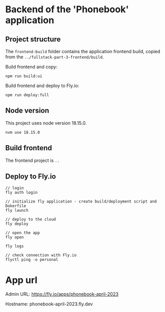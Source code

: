 # Backend of the 'Phonebook' application

## Project structure

The `frontend-build` folder contains the application frontend build,
copied from the `../fullstack-part-3-frontend/build`.

Build frontend and copy:

```
npm run build:ui
```

Build frontend and deploy to Fly.io:

```
npm run deploy:full
```

## Node version

This project uses node version 18.15.0.
```
nvm use 18.15.0
```

## Build frontend

The frontend project is `..`

## Deploy to Fly.io

```
// login
fly auth login

// initialize fly application - create build/deployment script and Dokerfile
fly launch

// deploy to the cloud
fly deploy

// open the app
fly open

fly logs

// check connection with Fly.io
flyctl ping -o personal
```

# App url

Admin URL: https://fly.io/apps/phonebook-april-2023

Hostname: phonebook-april-2023.fly.dev
